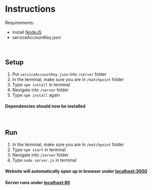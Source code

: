 # Instructions

Requirements:
- Install [NodeJS](https://nodejs.org/en/download)
- serviceAccountKey.json

</br>

## Setup

1. Put `serviceAccountKey.json` into `/server` folder
2. In the terminal, make sure you are in `/matchpoint` folder
3. Type `npm install` in terminal
4. Navigate into `/server` folder
5. Type `npm install` again

#### Dependencies should now be installed

</br>

## Run

1. In the terminal, make sure you are in `/matchpoint` folder
2. Type `npm start` in terminal
3. Navigate into `/server` folder
4. Type `node server.js` in terminal

#### Website will automatically open up in browser under [localhost:3000](http://localhost:3000/)
#### Server runs under [localhost:80](http://localhost:80/)